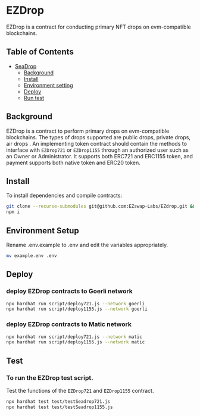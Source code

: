 
# EZDrop

EZDrop is a contract for conducting primary NFT drops on evm-compatible blockchains.

## Table of Contents

- [SeaDrop](#seadrop)
  - [Background](#Background)
  - [Install](#Install)
  - [Environment setting](#Environment-setting)
  - [Deploy](#Deploy)
  - [Run test](#Test)


## Background

EZDrop is a contract to perform primary drops on evm-compatible blockchains. The types of drops supported are public drops, private drops, air drops . An implementing token contract should contain the methods to interface with `EZDrop721` or `EZDrop1155` through an authorized user such as an Owner or Administrator. It supports both ERC721 and ERC1155 token, and payment supports both native token and ERC20 token.

## Install

To install dependencies and compile contracts:

```bash
git clone --recurse-submodules git@github.com:EZswap-Labs/EZdrop.git && cd seadrop
npm i
```

## Environment Setup

Rename .env.example to .env and edit the variables appropriately.

```bash
mv example.env .env
```

## Deploy

### deploy EZDrop contracts to Goerli network
```bash
npx hardhat run script/deploy721.js --network goerli
npx hardhat run script/deploy1155.js --network goerli
```

### deploy EZDrop contracts to Matic network
```bash
npx hardhat run script/deploy721.js --network matic
npx hardhat run script/deploy1155.js --network matic
```


## Test

### To run the EZDrop test script.

Test the functions of the `EZDrop721` and `EZDrop1155` contract.
```bash
npx hardhat test test/testSeadrop721.js
npx hardhat test test/testSeadrop1155.js
```


